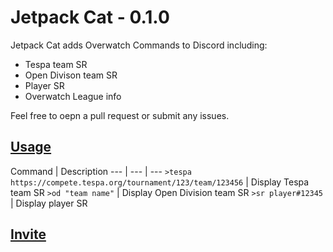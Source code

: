 # Jetpack Cat - 0.1.0
Jetpack Cat adds Overwatch Commands to Discord including:

* Tespa team SR
* Open Divison team SR
* Player SR
* Overwatch League info

Feel free to oepn a pull request or submit any issues.

## [Usage](www.link.to.future.website)

Command | Description
--- | --- | ---
`>tespa https://compete.tespa.org/tournament/123/team/123456` | Display Tespa team SR
`>od "team name"` | Display Open Division team SR
`>sr player#12345` | Display player SR

## [Invite](https://discordapp.com/api/oauth2/authorize?client_id=630828400981966848&permissions=321600&scope=bot)

